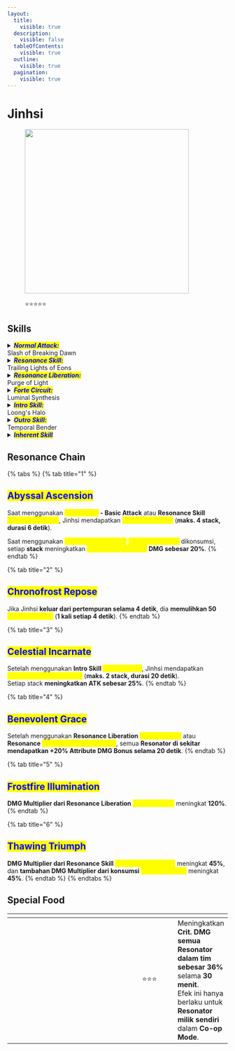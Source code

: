 ```yaml
---
layout:
  title:
    visible: true
  description:
    visible: false
  tableOfContents:
    visible: true
  outline:
    visible: true
  pagination:
    visible: true
---
```


# Jinhsi

<figure><img src="https://wuthering.wiki/img/rolecard_1304.png" alt="" width="375"><figcaption><p><span data-gb-custom-inline data-tag="emoji" data-code="2b50">⭐</span><span data-gb-custom-inline data-tag="emoji" data-code="2b50">⭐</span><span data-gb-custom-inline data-tag="emoji" data-code="2b50">⭐</span><span data-gb-custom-inline data-tag="emoji" data-code="2b50">⭐</span><span data-gb-custom-inline data-tag="emoji" data-code="2b50">⭐</span></p></figcaption></figure>

## Skills

<details>

<summary><em><mark style="color:blue;"><strong>Normal Attack:</strong></mark></em><br>Slash of Breaking Dawn</summary>

<mark style="color:blue;">**Basic Attack**</mark>\
Melakukan hingga **4 serangan berturut-turut**, memberikan <img src="https://wuthering.wiki/img/element_5.png" alt="" data-size="line"> **Spectro DMG.**\
\
<mark style="color:blue;">**Heavy Attack**</mark>\
Mengonsumsi **STA** untuk melakukan **serangan terisi**, memberikan <img src="https://wuthering.wiki/img/element_5.png" alt="" data-size="line"> **Spectro DMG.**\
\
<mark style="color:blue;">**Mid-air Attack**</mark>\
Mengonsumsi **STA** untuk melakukan **Plunging Attack** dari udara, memberikan <img src="https://wuthering.wiki/img/element_5.png" alt="" data-size="line"> **Spectro DMG**.\
\
<mark style="color:blue;">**Dodge Counter**</mark>\
Gunakan **Basic Attack** setelah **Dodge** yang berhasil untuk melakukan **counterattack**, memberikan <img src="https://wuthering.wiki/img/element_5.png" alt="" data-size="line"> **Spectro DMG**.

</details>

<details>

<summary><em><mark style="color:blue;"><strong>Resonance Skill:</strong></mark></em><br>Trailing Lights of Eons</summary>

Berlari ke depan dan melakukan **serangan berturut-turut** yang memberikan <img src="https://wuthering.wiki/img/element_5.png" alt="" data-size="line"> **Spectro DMG.**

<mark style="color:blue;">**Overflowing Radiance**</mark>\
Setelah menggunakan **Basic Attack 4** atau saat **tidak dalam&#x20;**<mark style="color:yellow;">**Incarnation**</mark>, jika **Intro Skill&#x20;**<mark style="color:yellow;">**Loong's Halo**</mark> digunakan, **Resonance Skill&#x20;**<mark style="color:yellow;">**Overflowing Radiance**</mark> akan tersedia selama **5 detik**.\
<mark style="color:yellow;">**Overflowing Radiance**</mark> memberikan <img src="https://wuthering.wiki/img/element_5.png" alt="" data-size="line"> **Spectro DMG** dan mengaktifkan <mark style="color:yellow;">**Incarnation**</mark>.\
Bisa digunakan di udara.

</details>

<details>

<summary><em><mark style="color:blue;"><strong>Resonance Liberation:</strong></mark></em><br>Purge of Light</summary>

Mengeluarkan **kekuatan pemanggilan** untuk memberikan <img src="https://wuthering.wiki/img/element_5.png" alt="" data-size="line"> **Spectro DMG**.\
Bisa digunakan di udara.

</details>

<details>

<summary><em><mark style="color:blue;"><strong>Forte Circuit:</strong></mark></em><br>Luminal Synthesis</summary>

<mark style="color:blue;">**Incarnation**</mark>\
Saat dalam <mark style="color:yellow;">**Incarnation**</mark>:

* **Basic Attack** berubah menjadi <mark style="color:yellow;">**Incarnation**</mark>**&#x20;- Basic Attack**, melakukan hingga **4 serangan berturut-turut** yang memberikan <img src="https://wuthering.wiki/img/element_5.png" alt="" data-size="line"> **Spectro DMG** (**dihitung sebagai Resonance Skill DMG**). Urutan serangan tidak akan di-reset. Bisa digunakan di udara.
* **Resonance Skill** berubah menjadi <mark style="color:yellow;">**Crescent Divinity**</mark>, memberikan <img src="https://wuthering.wiki/img/element_5.png" alt="" data-size="line"> **Spectro DMG** Bisa digunakan di udara.
* **Heavy Attack** berubah menjadi <mark style="color:yellow;">**Incarnation**</mark>**&#x20;- Heavy Attack**, menyerang musuh di udara dengan **STA cost**, memberikan <img src="https://wuthering.wiki/img/element_5.png" alt="" data-size="line"> **Spectro DMG**.
* **Dodge** berubah menjadi <mark style="color:yellow;">**Incarnation**</mark>**&#x20;- Dodge**, bisa digunakan berkali-kali di udara dengan **STA cost**.
* **Dodge Counter** berubah menjadi <mark style="color:yellow;">**Incarnation**</mark>**&#x20;- Dodge Counter**, memberikan <img src="https://wuthering.wiki/img/element_5.png" alt="" data-size="line"> **Spectro DMG**. Bisa digunakan di udara.

<mark style="color:blue;">**Resonance Skill – Illuminous Epiphany**</mark>\
Setelah **Stage 4 dari&#x20;**<mark style="color:yellow;">**Incarnation**</mark>**&#x20;- Basic Attack**, <mark style="color:yellow;">**Incarnation**</mark>**&#x20;berakhir**, dan Jinhsi mendapatkan <mark style="color:yellow;">**Ordination Glow**</mark>.\
Bisa digunakan di udara.\
<mark style="color:yellow;">**Ordination Glow**</mark>:

* **Basic Attack** berubah menjadi <mark style="color:yellow;">**Incarnation**</mark>**&#x20;- Heavy Attack**, menyerang musuh di udara dengan **STA cost**, memberikan <img src="https://wuthering.wiki/img/element_5.png" alt="" data-size="line"> **Spectro DMG**.
* **Resonance Skill** berubah menjadi <mark style="color:yellow;">**Illuminous Epiphany**</mark><mark style="color:yellow;">,</mark> menembakkan _<mark style="color:yellow;">**Solar Flare**</mark>_ yang meledak sebagai _<mark style="color:yellow;">**Stella Glamor**</mark>_ setelah **sedikit delay**, memberikan <img src="https://wuthering.wiki/img/element_5.png" alt="" data-size="line"> **Spectro DMG**.\
  Mengonsumsi hingga **50&#x20;**<mark style="color:yellow;">**Incandescence**</mark>, setiap <mark style="color:yellow;">**Incandescence**</mark> meningkatkan **DMG Multiplier&#x20;**_<mark style="color:yellow;">**Stella Glamor**</mark>_.\
  Bisa digunakan di udara.
* Setelah menggunakan <mark style="color:yellow;">**Illuminous Epiphany**</mark>, Jinhsi mendapatkan <mark style="color:yellow;">**Unison**</mark> (**1 kali setiap 25 detik**).

<mark style="color:blue;">**Unison**</mark>\
Saat Jinhsi memiliki <mark style="color:yellow;">**Unison**</mark>, mengganti ke Resonator lain akan menghapus <mark style="color:yellow;">**Unison**</mark> Jinhsi untuk mengaktifkan **Outro Skill** Jinhsi dan **Intro Skill** Resonator yang masuk.\
**Unison** akan dikonsumsi terlebih dahulu sebelum **Concerto Energy** saat **Concerto Energy** sudah penuh.

<mark style="color:blue;">**Incandescence**</mark>\
Maksimal **50&#x20;**<mark style="color:yellow;">**Incandescence**</mark>.\
Saat Jinhsi ada di tim, semua Resonator mendapatkan <mark style="color:yellow;">**Eras in Unity**</mark>, \
<mark style="color:yellow;">**Eras in Unity**</mark> memberikan **2 efek independen**:

* **Jinhsi mendapatkan 1&#x20;**<mark style="color:yellow;">**Incandescence**</mark> setiap kali **Resonator dalam tim memberikan Attribute DMG**.\
  Efek ini bisa **dipicu maksimal 1 kali setiap 3 detik** oleh **damage dari Attribute yang sama**.
* **Jinhsi mendapatkan 2&#x20;**<mark style="color:yellow;">**Incandescence**</mark> setiap kali **Resonator dalam tim memberikan damage dengan Coordinated Attacks**.\
  Efek ini bisa **dipicu maksimal 1 kali setiap 3 detik** oleh **Coordinated Attacks dari Attribute yang sama**.

</details>

<details>

<summary><em><mark style="color:blue;"><strong>Intro Skill:</strong></mark></em><br>Loong's Halo</summary>

Menyerang musuh, memberikan <img src="https://wuthering.wiki/img/element_5.png" alt="" data-size="line"> **Spectro DMG**.

</details>

<details>

<summary><em><mark style="color:blue;"><strong>Outro Skill:</strong></mark></em><br>Temporal Bender</summary>

Menggunakan kekuatan **Sentinel**, meningkatkan **efektivitas&#x20;**<mark style="color:yellow;">**Eras in Unity**</mark>, memungkinkan <mark style="color:yellow;">**Incandescence**</mark> didapat lebih cepat (**1 kali setiap 1 detik selama 20 detik**).

</details>

<details>

<summary><em><mark style="color:blue;"><strong>Inherent Skill</strong></mark></em></summary>

<mark style="color:blue;">**Radiant Surge**</mark>\
+20% <img src="https://wuthering.wiki/img/element_5.png" alt="" data-size="line"> **Spectro DMG** Bonus.

<mark style="color:blue;">**Converged Flash**</mark>\
**DMG Multiplier** dari **Intro Skill&#x20;**<mark style="color:yellow;">**Loong's Halo**</mark> meningkat **50%**.

</details>

## Resonance Chain

{% tabs %}
{% tab title="1" %}
## <mark style="color:blue;">Abyssal Ascension</mark>

Saat menggunakan <mark style="color:yellow;">**Incarnation**</mark>**&#x20;- Basic Attack** atau **Resonance Skill&#x20;**<mark style="color:yellow;">**Crescent Divinity**</mark>, Jinhsi mendapatkan _<mark style="color:yellow;">**Herald of Revival**</mark>_ (**maks. 4 stack, durasi 6 detik**).

Saat menggunakan <mark style="color:yellow;">**Illuminous Epiphany,**</mark> _<mark style="color:yellow;">**Herald of Revival**</mark>_ dikonsumsi, setiap **stack** meningkatkan <mark style="color:yellow;">**Illuminous Epiphany**</mark>**&#x20;DMG sebesar 20%**.
{% endtab %}

{% tab title="2" %}
## <mark style="color:blue;">Chronofrost Repose</mark>

Jika Jinhsi **keluar dari pertempuran selama 4 detik**, dia **memulihkan 50&#x20;**<mark style="color:yellow;">**Incandescence**</mark> (**1 kali setiap 4 detik**).
{% endtab %}

{% tab title="3" %}
## <mark style="color:blue;">Celestial Incarnate</mark>

Setelah menggunakan **Intro Skill&#x20;**<mark style="color:yellow;">**Loong's Halo**</mark>, Jinhsi mendapatkan _<mark style="color:yellow;">**Immortal's Descendancy**</mark>_ (**maks. 2 stack, durasi 20 detik**).\
Setiap stack **meningkatkan ATK sebesar 25%**.
{% endtab %}

{% tab title="4" %}
## <mark style="color:blue;">Benevolent Grace</mark>

Setelah menggunakan **Resonance Liberation&#x20;**<mark style="color:yellow;">**Purge of Light**</mark> atau **Resonance&#x20;**<mark style="color:yellow;">**Skill Illuminous Epiphany**</mark>, semua **Resonator di sekitar mendapatkan +20% Attribute DMG Bonus selama 20 detik**.
{% endtab %}

{% tab title="5" %}
## <mark style="color:blue;">Frostfire Illumination</mark>

**DMG Multiplier dari Resonance Liberation&#x20;**<mark style="color:yellow;">**Purge of Light**</mark> meningkat **120%**.
{% endtab %}

{% tab title="6" %}
## <mark style="color:blue;">Thawing Triumph</mark>

**DMG Multiplier dari Resonance Skill&#x20;**<mark style="color:yellow;">**Illuminous Epiphany**</mark> meningkat **45%**, dan **tambahan DMG Multiplier dari konsumsi&#x20;**<mark style="color:yellow;">**Incandescence**</mark> meningkat **45%**.
{% endtab %}
{% endtabs %}

## Special Food

<table data-header-hidden><thead><tr><th width="267"></th><th width="100" align="center"></th><th></th></tr></thead><tbody><tr><td><img src="https://wuthering.wiki/img/item_80001033.png" alt=""></td><td align="center"><span data-gb-custom-inline data-tag="emoji" data-code="2b50">⭐</span><span data-gb-custom-inline data-tag="emoji" data-code="2b50">⭐</span><span data-gb-custom-inline data-tag="emoji" data-code="2b50">⭐</span></td><td>Meningkatkan <strong>Crit. DMG semua Resonator dalam tim sebesar 36%</strong> selama <strong>30 menit</strong>.<br>Efek ini hanya berlaku untuk <strong>Resonator milik sendiri</strong> dalam <strong>Co-op Mode</strong>.</td></tr></tbody></table>
